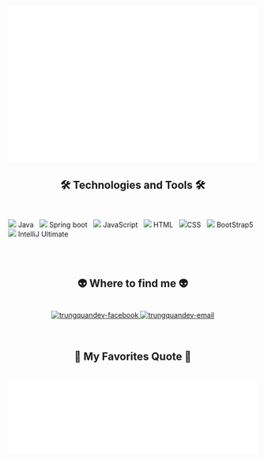 
<a href="#" target="_blank">
  <img src="svg/hoangsonhadev.svg" width="1200" alt="trungquandev-official" />
</a>

<h2 align="center">🛠 Technologies and Tools 🛠</h2>
<br>

<span><a><img src="https://cdn-icons-png.flaticon.com/512/226/226777.png" height="25"></a> Java</span>
&nbsp;
<span><a><img src="https://cdn-0.huongdanjava.com/wp-content/uploads/2016/10/spring-boot.png" height="25"></a> Spring boot</span>
&nbsp;
<span><a><img src="https://cdn-icons-png.flaticon.com/512/5968/5968292.png" height="25"></a> JavaScript</span>
&nbsp;
<span><a><img src="https://cdn-icons-png.flaticon.com/512/1532/1532556.png" height="25"></a> HTML</span>
&nbsp;
<span><a><img src="https://cdn4.iconfinder.com/data/icons/iconsimple-programming/512/css-512.png" height="25"></a>CSS</span>
&nbsp;
<span><a><img src="https://upload.wikimedia.org/wikipedia/commons/thumb/b/b2/Bootstrap_logo.svg/800px-Bootstrap_logo.svg.png" height="25"></a> BootStrap5</span>
&nbsp;
<span><a><img src="https://upload.wikimedia.org/wikipedia/commons/thumb/9/9c/IntelliJ_IDEA_Icon.svg/1200px-IntelliJ_IDEA_Icon.svg.png" height="25"></a> IntelliJ Ultimate</span>
&nbsp;

<br>

<br>
<h2 align="center">👽 Where to find me 👽</h2>
<br>
<!-- https://icons8.com -->
<div align="center">
  
  <a href="https://www.facebook.com/fakeboow/" target="blank">
    <img src="https://img.icons8.com/bubbles/100/000000/facebook-new.png" alt="trungquandev-facebook" />
  </a>
  
  
  
  <a href="mailto:hoangsonhadev@gmail.com" target="top">
    <img src="https://img.icons8.com/bubbles/100/000000/apple-mail.png" alt="trungquandev-email" />
  </a>
</div>

<br>


<br>
<h2 align="center">📑 My Favorites Quote 📑</h2>
<br>
<a href="#" target="_blank">
  <img src="svg/hoangsonhadev-quotes.svg" width="846" height="150" alt="trungquandev-official" />
</a>

